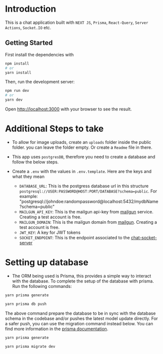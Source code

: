 # Introduction

This is a chat application built with `NEXT JS`, `Prisma`, `React-Query`, `Server Actions`, `Socket.IO` etc.

## Getting Started

First install the dependencies with

```bash
npm install
# or
yarn install
```

Then, run the development server:

```bash
npm run dev
# or
yarn dev
```

Open [http://localhost:3000](http://localhost:3000) with your browser to see the result.

# Additional Steps to take

- To allow for image uploads, create an `uploads` folder inside the public folder. you can leave the folder empty. Or create a `Readme` file in there.

- This app uses `postgresDB`, therefore you need to create a database and follow the below steps.

- Create a `.env` with the values in `.env.template`. Here are the keys and what they mean
  - `DATABASE_URL`: This is the postgress database url in this structure `postgresql://USER:PASSWORD@HOST:PORT/DATABASE?schema=public`. For example: "postgresql://johndoe:randompassword@localhost:5432/mydbName?schema=public"
  - `MAILGUN_API_KEY`: This is the mailgun api-key from [mailgun](https://www.mailgun.com/) service. Creating a test account is free.
  - `MAILGUN_DOMAIN`: This is the mailgun domain from [mailgun](https://www.mailgun.com/). Creating a test account is free.
  - `JWT_KEY`: A key for JWT tokens
  - `SOCKET_ENDPOINT`: This is the endpoint associated to the [chat-socket-server](https://github.com/kenselasie/chat-sockets-server.git)

# Setting up database

- The ORM being used is Prisma, this provides a simple way to interact with the database. To complete the setup of the database with prisma. Run the following commands:

```bash
yarn prisma generate

yarn prisma db push
```

The above command prepare the database to be in sync with the database schema in the codebase and/or pushes the latest model update directly. For a safer push, you can use the migration command instead below. You can find more information in the [prisma documentation](https://www.prisma.io/docs/getting-started).

```bash
yarn prisma generate

yarn prisma migrate dev
```
